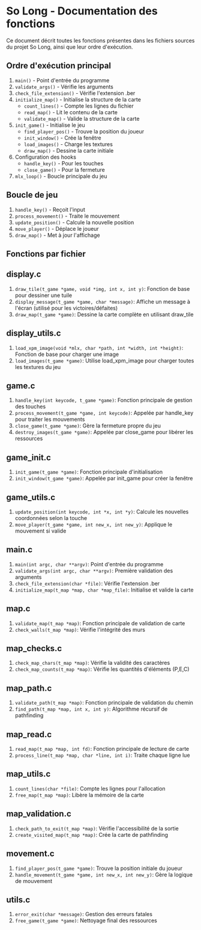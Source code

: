 # So Long - Documentation des fonctions

Ce document décrit toutes les fonctions présentes dans les fichiers sources du projet So Long, ainsi que leur ordre d'exécution.

## Ordre d'exécution principal

1. `main()` - Point d'entrée du programme
2. `validate_args()` - Vérifie les arguments
3. `check_file_extension()` - Vérifie l'extension .ber
4. `initialize_map()` - Initialise la structure de la carte
   - `count_lines()` - Compte les lignes du fichier
   - `read_map()` - Lit le contenu de la carte
   - `validate_map()` - Valide la structure de la carte
5. `init_game()` - Initialise le jeu
   - `find_player_pos()` - Trouve la position du joueur
   - `init_window()` - Crée la fenêtre
   - `load_images()` - Charge les textures
   - `draw_map()` - Dessine la carte initiale
6. Configuration des hooks
   - `handle_key()` - Pour les touches
   - `close_game()` - Pour la fermeture
7. `mlx_loop()` - Boucle principale du jeu

## Boucle de jeu
1. `handle_key()` - Reçoit l'input
2. `process_movement()` - Traite le mouvement
3. `update_position()` - Calcule la nouvelle position
4. `move_player()` - Déplace le joueur
5. `draw_map()` - Met à jour l'affichage

## Fonctions par fichier

## display.c
1. `draw_tile(t_game *game, void *img, int x, int y)`: Fonction de base pour dessiner une tuile
2. `display_message(t_game *game, char *message)`: Affiche un message à l'écran (utilisé pour les victoires/défaites)
3. `draw_map(t_game *game)`: Dessine la carte complète en utilisant draw_tile

## display_utils.c
1. `load_xpm_image(void *mlx, char *path, int *width, int *height)`: Fonction de base pour charger une image
2. `load_images(t_game *game)`: Utilise load_xpm_image pour charger toutes les textures du jeu

## game.c
1. `handle_key(int keycode, t_game *game)`: Fonction principale de gestion des touches
2. `process_movement(t_game *game, int keycode)`: Appelée par handle_key pour traiter les mouvements
3. `close_game(t_game *game)`: Gère la fermeture propre du jeu
4. `destroy_images(t_game *game)`: Appelée par close_game pour libérer les ressources

## game_init.c
1. `init_game(t_game *game)`: Fonction principale d'initialisation
2. `init_window(t_game *game)`: Appelée par init_game pour créer la fenêtre

## game_utils.c
1. `update_position(int keycode, int *x, int *y)`: Calcule les nouvelles coordonnées selon la touche
2. `move_player(t_game *game, int new_x, int new_y)`: Applique le mouvement si valide

## main.c
1. `main(int argc, char **argv)`: Point d'entrée du programme
2. `validate_args(int argc, char **argv)`: Première validation des arguments
3. `check_file_extension(char *file)`: Vérifie l'extension .ber
4. `initialize_map(t_map *map, char *map_file)`: Initialise et valide la carte

## map.c
1. `validate_map(t_map *map)`: Fonction principale de validation de carte
2. `check_walls(t_map *map)`: Vérifie l'intégrité des murs

## map_checks.c
1. `check_map_chars(t_map *map)`: Vérifie la validité des caractères
2. `check_map_counts(t_map *map)`: Vérifie les quantités d'éléments (P,E,C)

## map_path.c
1. `validate_path(t_map *map)`: Fonction principale de validation du chemin
2. `find_path(t_map *map, int x, int y)`: Algorithme récursif de pathfinding

## map_read.c
1. `read_map(t_map *map, int fd)`: Fonction principale de lecture de carte
2. `process_line(t_map *map, char *line, int i)`: Traite chaque ligne lue

## map_utils.c
1. `count_lines(char *file)`: Compte les lignes pour l'allocation
2. `free_map(t_map *map)`: Libère la mémoire de la carte

## map_validation.c
1. `check_path_to_exit(t_map *map)`: Vérifie l'accessibilité de la sortie
2. `create_visited_map(t_map *map)`: Crée la carte de pathfinding

## movement.c
1. `find_player_pos(t_game *game)`: Trouve la position initiale du joueur
2. `handle_movement(t_game *game, int new_x, int new_y)`: Gère la logique de mouvement

## utils.c
1. `error_exit(char *message)`: Gestion des erreurs fatales
2. `free_game(t_game *game)`: Nettoyage final des ressources
